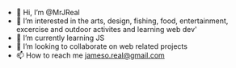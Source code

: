 - 👋 Hi, I’m @MrJReal
- 👀 I’m interested in the arts, design, fishing, food, entertainment, excercise and outdoor activites and learning web dev'
- 🌱 I’m currently learning JS
- 💞️ I’m looking to collaborate on web related projects
- 📫 How to reach me jameso.real@gmail.com

<!---
MrJReal/MrJReal is a ✨ special ✨ repository because its `README.md` (this file) appears on your GitHub profile.
You can click the Preview link to take a look at your changes.
--->
